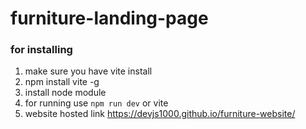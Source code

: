 # furniture-landing-page
### for installing
1. make sure you have vite install
2. npm install vite -g
3. install node module
4. for running use `npm run dev` or vite
5. website hosted link https://devjs1000.github.io/furniture-website/
